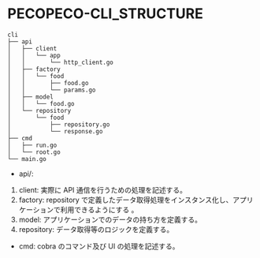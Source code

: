 # PECOPECO-CLI_STRUCTURE

```
cli
├── api
│   ├── client
│   │   └── app
│   │       └── http_client.go
│   ├── factory
│   │   └── food
│   │       ├── food.go
│   │       └── params.go
│   ├── model
│   │   └── food.go
│   └── repository
│       └── food
│           ├── repository.go
│           └── response.go
├── cmd
│   ├── run.go
│   └── root.go
└── main.go
```

- api/:

1. client: 実際に API 通信を行うための処理を記述する。
2. factory: repository で定義したデータ取得処理をインスタンス化し、アプリケーションで利用できるようにする 。
3. model: アプリケーションでのデータの持ち方を定義する。
4. repository: データ取得等のロジックを定義する。

- cmd: cobra のコマンド及び UI の処理を記述する。
